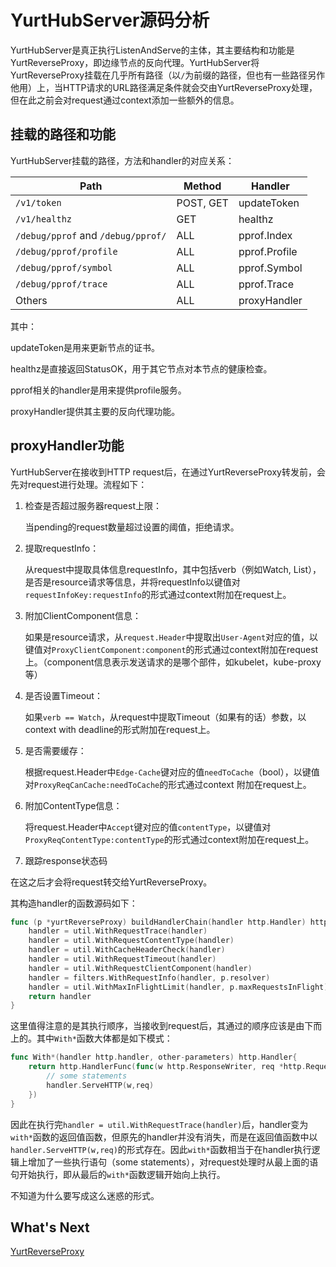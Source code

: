 # YurtHubServer源码分析



YurtHubServer是真正执行ListenAndServe的主体，其主要结构和功能是YurtReverseProxy，即边缘节点的反向代理。YurtHubServer将YurtReverseProxy挂载在几乎所有路径（以`/`为前缀的路径，但也有一些路径另作他用）上，当HTTP请求的URL路径满足条件就会交由YurtReverseProxy处理，但在此之前会对request通过context添加一些额外的信息。



## 挂载的路径和功能

YurtHubServer挂载的路径，方法和handler的对应关系：

| Path                               | Method    | Handler       |
| ---------------------------------- | --------- | ------------- |
| `/v1/token`                        | POST, GET | updateToken   |
| `/v1/healthz`                      | GET       | healthz       |
| `/debug/pprof` and `/debug/pprof/` | ALL       | pprof.Index   |
| `/debug/pprof/profile`             | ALL       | pprof.Profile |
| `/debug/pprof/symbol`              | ALL       | pprof.Symbol  |
| `/debug/pprof/trace`               | ALL       | pprof.Trace   |
| Others                             | ALL       | proxyHandler  |

其中：

updateToken是用来更新节点的证书。

healthz是直接返回StatusOK，用于其它节点对本节点的健康检查。

pprof相关的handler是用来提供profile服务。

proxyHandler提供其主要的反向代理功能。



## proxyHandler功能

YurtHubServer在接收到HTTP request后，在通过YurtReverseProxy转发前，会先对request进行处理。流程如下：

1. 检查是否超过服务器request上限：

   当pending的request数量超过设置的阈值，拒绝请求。

2. 提取requestInfo：

   从request中提取具体信息requestInfo，其中包括verb（例如Watch, List），是否是resource请求等信息，并将requestInfo以键值对`requestInfoKey:requestInfo`的形式通过context附加在request上。

3. 附加ClientComponent信息：

   如果是resource请求，从`request.Header`中提取出`User-Agent`对应的值，以键值对`ProxyClientComponent:component`的形式通过context附加在request上。（component信息表示发送请求的是哪个部件，如kubelet，kube-proxy等）

4. 是否设置Timeout：

   如果`verb == Watch`，从request中提取Timeout（如果有的话）参数，以context with deadline的形式附加在request上。

5. 是否需要缓存：

   根据request.Header中`Edge-Cache`键对应的值`needToCache`（bool），以键值对`ProxyReqCanCache:needToCache`的形式通过context	附加在request上。

6. 附加ContentType信息：

   将request.Header中`Accept`键对应的值`contentType`，以键值对`ProxyReqContentType:contentType`的形式通过context附加在request上。

7. 跟踪response状态码

在这之后才会将request转交给YurtReverseProxy。



其构造handler的函数源码如下：

```go
func (p *yurtReverseProxy) buildHandlerChain(handler http.Handler) http.Handler {
	handler = util.WithRequestTrace(handler)
	handler = util.WithRequestContentType(handler)
	handler = util.WithCacheHeaderCheck(handler)
	handler = util.WithRequestTimeout(handler)
	handler = util.WithRequestClientComponent(handler)
	handler = filters.WithRequestInfo(handler, p.resolver)
	handler = util.WithMaxInFlightLimit(handler, p.maxRequestsInFlight)
	return handler
}
```

这里值得注意的是其执行顺序，当接收到request后，其通过的顺序应该是由下而上的。其中`With*`函数大体都是如下模式：

```go
func With*(handler http.handler, other-parameters) http.Handler{
	return http.HandlerFunc(func(w http.ResponseWriter, req *http.Request) {
		// some statements
        handler.ServeHTTP(w,req)
	})
}
```

因此在执行完`handler = util.WithRequestTrace(handler)`后，handler变为`with*`函数的返回值函数，但原先的handler并没有消失，而是在返回值函数中以`handler.ServeHTTP(w,req)`的形式存在。因此`with*`函数相当于在handler执行逻辑上增加了一些执行语句（some statements），对request处理时从最上面的语句开始执行，即从最后的`with*`函数逻辑开始向上执行。

不知道为什么要写成这么迷惑的形式。

## What's Next

[YurtReverseProxy](./ReverseProxy源码分析.md)